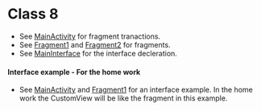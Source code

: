 # Class 8

- See [MainActivity](app/src/main/java/com/bentals/class8/MainActivity.java) for fragment tranactions.
- See [Fragment1](app/src/main/java/com/bentals/class8/Fragment1.java) and [Fragment2](app/src/main/java/com/bentals/class8/Fragment2.java) for fragments.
- See [MainInterface](app/src/main/java/com/bentals/class8/MainInterface.java) for the interface decleration.


#### Interface example - For the home work

- See [MainActivity](app/src/main/java/com/bentals/class8/MainActivity.java) and [Fragment1](app/src/main/java/com/bentals/class8/Fragment1.java) for an interface example.
In the home work the CustomView will be like the fragment in this example.
